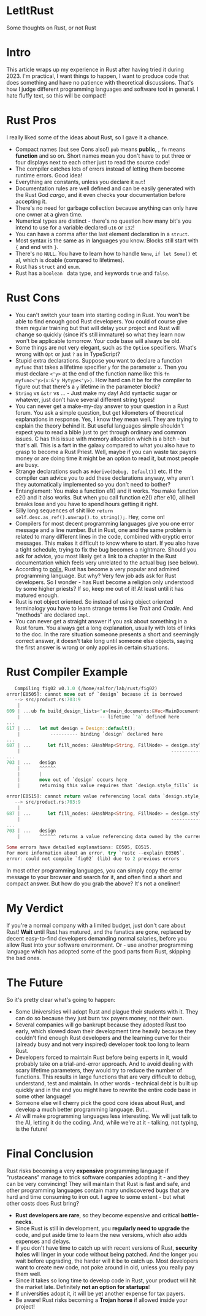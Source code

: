 # LetItRust
Some thoughts on Rust, or not Rust

# Intro
This article wraps up my experience in Rust after having tried it during 2023.
I'm practical, I want things to happen, I want to produce code that does something
and have no patience with theoretical discussions. That's how I judge different
programming languages and software tool in general. I hate fluffy text, so this
will be compact!

# Rust Pros
I really liked some of the ideas about Rust, so I gave it a chance.
- Compact names (but see Cons also!)
  `pub` means __public__, , `fn` means __function__ and so on. Short names mean
  you don't have to put three or four displays next to each other just to
  read the source code!
- The compiler catches lots of errors instead of letting them become
  runtime errors. Good idea!
- Everything are constants, unless you declare it `mut`!
- Documentation rules are well defined and can be easily generated with the
  Rust God _cargo_, and it even checks your documentation before accepting it.
- There's no need for garbage collection because anything can only have one
  owner at a given time.
- Numerical types are distinct - there's no question how many bit's you intend
  to use for a variable declared `u16` or `i32`!
- You can have a comma after the last element declaration in a `struct`.
- Most syntax is the same as in languages you know. Blocks still start with
  `{` and end with `}`.
- There's no `NULL`. You have to learn how to handle `None`, `if let Some()` et al,
  which is doable (compared to lifetimes).
- Rust has `struct` and `enum`.
- Rust has a `boolean ` data type, and keywords `true` and `false`.

  
# Rust Cons
- You can't switch your team into starting coding in Rust. You won't be able to
  find enough good Rust developers. You could of course give them regular training but
  that will delay your project and Rust will change so quickly (since it's still
  immature) so what they learn now won't be applicable tomorrow. Your code base will
  always be old.
- Some things are not very elegant, such as the `Option` specifiers. What's wrong
  with `Opt` or just `?` as in TypeScript?
- Stupid extra declarations. Suppose you want to declare a function `myfunc` that
  takes a lifetime specifier `y` for the parameter `x`. Then you must declare `<'y>`
  at the end of the function name like this `fn myfunc<'y>(x:&'y Mytype<'y>)`.
  How hard can it be for the compiler to figure out that there's a `y` lifetime in
  the parameter block?
- `String` vs `&str` vs ... - Just make my day! Add syntactic sugar or whatever,
  just don't have several different string types!
- You can never get a make-my-day answer to your question in a Rust forum. You
  ask a simple question, but get kilometers of theoretical explanations in response.
  Yes, I know they mean well. They are trying to explain the theory behind it.
  But useful languages simple shouldn't expect you to read a bible just to get
  through ordinary and common issues. C has this issue with memory allocation
  which is a bitch - but that's all. This is a fart in the galaxy compared to
  what you also have to grasp to become a Rust Priest. Well, maybe if you can
  waste tax payers money or are doing time it might be an option to read it,
  but most people are busy.
- Strange declarations such as `#derive(Debug, Default)]` etc. If the compiler can
  advice you to add these declarations anyway, why aren't they automatically
  implemented so you don't need to bother?
- Entanglement: You make a function e1() and it works. You make function e2() and
  it also works. But when you call function e2() after e1(), all hell breaks lose
  and you have to spend hours getting it right.
- Silly long sequences of shit like `return self.desc.as_ref().unwrap().to_string();`.
  Hey, come on!
- Compilers for most decent programming languages give you one error message and a line
  number. But in Rust, one and the same problem is related to many different lines
  in the code, combined with cryptic error messages. This makes it difficult to know
  where to start. If you also have a tight schedule, trying to fix the bug becomes
  a nightmare. Should you ask for advice, you most likely get a link to a chapter
  in the Rust documentation which feels very unrelated to the actual bug (see below).
- According to [polls](https://survey.stackoverflow.co/2023/#section-admired-and-desired-programming-scripting-and-markup-languages),
  Rust has become a very popular and admired programming language.
  But why? Very few job ads ask for Rust developers. So I wonder - has Rust become a
  religion only understood by some higher priests? If so, keep me out of it! At
  least until it has matured enough.
- Rust is not object oriented. So instead of using object oriented terminalogy you
  have to learn strange terms like _Trait_ and _Cradle_. And "methods" are declared
  `impl`.
- You can never get a straight answer if you ask about something in a Rust forum.
  You always get a long explanation, usually with lots of links to the doc. In
  the rare situation someone presents a short and seemingly correct answer, it
  doesn't take long until someone else objects, saying the first answer is wrong
  or only applies in certain situations.

# Rust Compiler Example
```rust
   Compiling fig02 v0.1.0 (/home/salfor/lab/rust/fig02)
error[E0505]: cannot move out of `design` because it is borrowed
   --> src/product.rs:703:9
    |
609 | ...ub fn build_design_lists<'a>(main_documents:&Vec<MainDocument>,
    |                             -- lifetime `'a` defined here
...
617 | ...   let mut design = Design::default();
    |           ---------- binding `design` declared here
...
687 | ...      let fill_nodes: &HashMap<String, FillNode> = design.style_fills.as_ref().un...
    |                                                       --------------------------- borrow of `design.style_fills` occurs here
...
703 | ...   design
    |       ^^^^^^
    |       |
    |       move out of `design` occurs here
    |       returning this value requires that `design.style_fills` is borrowed for `'a`

error[E0515]: cannot return value referencing local data `design.style_fills`
   --> src/product.rs:703:9
    |
687 | ...      let fill_nodes: &HashMap<String, FillNode> = design.style_fills.as_ref().un...
    |                                                       --------------------------- `design.style_fills` is borrowed here
...
703 | ...   design
    |       ^^^^^^ returns a value referencing data owned by the current function

Some errors have detailed explanations: E0505, E0515.
For more information about an error, try `rustc --explain E0505`.
error: could not compile `fig02` (lib) due to 2 previous errors
```
In most other programming languages, you can simply copy the error message to
your browser and search for it, and often find a short and compact answer.
But how do you grab the above? It's not a oneliner!


# My Verdict
If you're a normal company with a limited budget, just don't care about Rust!
__Wait__ until Rust has matured, and the fanatics are gone, replaced by
decent easy-to-find developers demanding normal salaries, before you allow
Rust into your software environment. Or - use another programming language
which has adopted some of the good parts from Rust, skipping the bad ones.

# The Future
So it's pretty clear what's going to happen:
- Some Universities will adopt Rust and plague their students with it. They can do
  so because they just burn tax payers money, not their own.
- Several companies will go bankrupt because they adopted Rust too early, which
  slowed down their development time heavily because they couldn't find enough
  Rust developers and the learning curve for their (already busy and not very
  inspired) developer took too long to learn Rust.
- Developers forced to maintain Rust before being experts in it, would probably
  take on a trial-and-error approach. And to avoid dealing with
  scary lifetime parameters, they would try to reduce the number of functions.
  This results in large functions that are very difficult to debug, understand,
  test and maintain. In other words - technical debt is built up quickly and in
  the end you might have to rewrite the entire code base in some other language!
- Someone else will cherry pick the good core ideas about Rust, and develop
  a much better programming language. But...
- AI will make programming languages less interesting. We will just talk to the
  AI, letting it do the coding. And, while we're at it - talking,
  not typing, is the future!

# Final Conclusion
Rust risks becoming a very __expensive__ programming language if "rustaceans" manage
to trick software companies adopting it - and they can be very convincing!
They will maintain that Rust is fast and safe, and other programming languages
contain many undiscovered bugs that are hard and time consuming to iron out. I
agree to some extent - but what other costs does Rust bring?
- __Rust developers are rare__, so they become expensive and critical __bottle-necks__.
- Since Rust is still in development, you __regularly need to upgrade__ the code, and
  put aside time to learn the new versions, which also adds expenses and delays.
- If you don't have time to catch up with recent versions of Rust, __security
  holes__ will linger in your code without being patched. And the longer you wait
  before upgrading, the harder will it be to catch up. Most developers want to
  create new code, not poke around in old, unless you really pay them well.
- Since it takes so long time to develop code in Rust, your product will hit the
  market late. Definitely __not an option for startups__!
- If universities adopt it, it will be yet another expense for tax payers.
- Be aware! Rust risks becoming a __Trojan horse__ if allowed inside your project!
